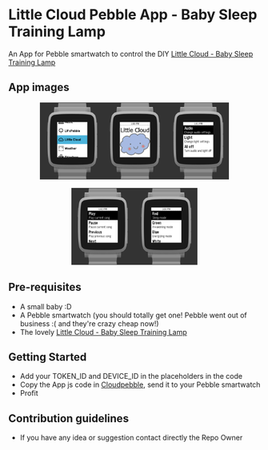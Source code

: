 Little Cloud Pebble App - Baby Sleep Training Lamp
===================================

An App for Pebble smartwatch to control the DIY [Little Cloud - Baby Sleep Training Lamp](https://github.com/ltpitt/c-photon-baby-sleep-training-lamp)

App images
--------------
<p align="center">
<img src="/resources/images/little_cloud_pebble_app_icon.png" width="25%"><img src="/resources/images/little_cloud_pebble_app_splashscreen.png" width="25%"><img src="/resources/images/little_cloud_pebble_app_main_menu.png" width="25%">
</p>

<p align="center">
<img src="/resources/images/little_cloud_pebble_app_music_menu.png" width="25%"><img src="/resources/images/little_cloud_pebble_app_light_menu.png" width="25%">
</p>

Pre-requisites
--------------

- A small baby :D
- A Pebble smartwatch (you should totally get one! Pebble went out of business :( and they're crazy cheap now!)
- The lovely [Little Cloud - Baby Sleep Training Lamp](https://github.com/ltpitt/c-photon-baby-sleep-training-lamp)

Getting Started
---------------

* Add your TOKEN_ID and DEVICE_ID in the placeholders in the code
* Copy the App js code in [Cloudpebble](https://cloudpebble.net), send it to your Pebble smartwatch
* Profit


Contribution guidelines
---------------
* If you have any idea or suggestion contact directly the Repo Owner
